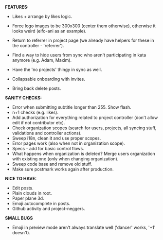 __FEATURES:__
 * Likes + arrange by likes logic.
 
 * Force logo images to be 300x300 (center them otherwise), otherwise it looks weird (eifo-ani as an example).
 * Return to referrer in project page (we already have helpers for these in the controller - 'referrer').
 * Find a way to hide users from sync who aren't participating in kata anymore (e.g. Adam, Maxim).
 * Have the 'no projects' thingy in sync as well.
 * Collapsable onboarding with invites.
 * Bring back delete posts.
 
__SANITY CHECKS:__
 * Error when submitting subtitle longer than 255. Show flash.
 * n+1 checks (e.g. likes).
 * Add authorization for everything related to project controller (don't allow edit if not contributor etc).
 * Check organization scopes (search for users, projects, all syncing stuff, validations and controller actions).
 * Sweep i18n, clean it and use proper scopes.
 * Error pages work (also when not in organization scope).
 * Specs - add for basic control flows.
 * What happens when organization is deleted? Merge users organization with existing one (only when changing organization).
 * Sweep code base and remove old stuff.
 * Make sure postmark works again after production.
 
__NICE TO HAVE:__
 * Edit posts.
 * Plain clouds in root.
 * Paper plane 3d.
 * Emoji autocomplete in posts.
 * Github activity and project-neggers.
 
 __SMALL BUGS__
 * Emoji in preview mode aren't always translate well ('dancer' works, '+1' doesn't).
